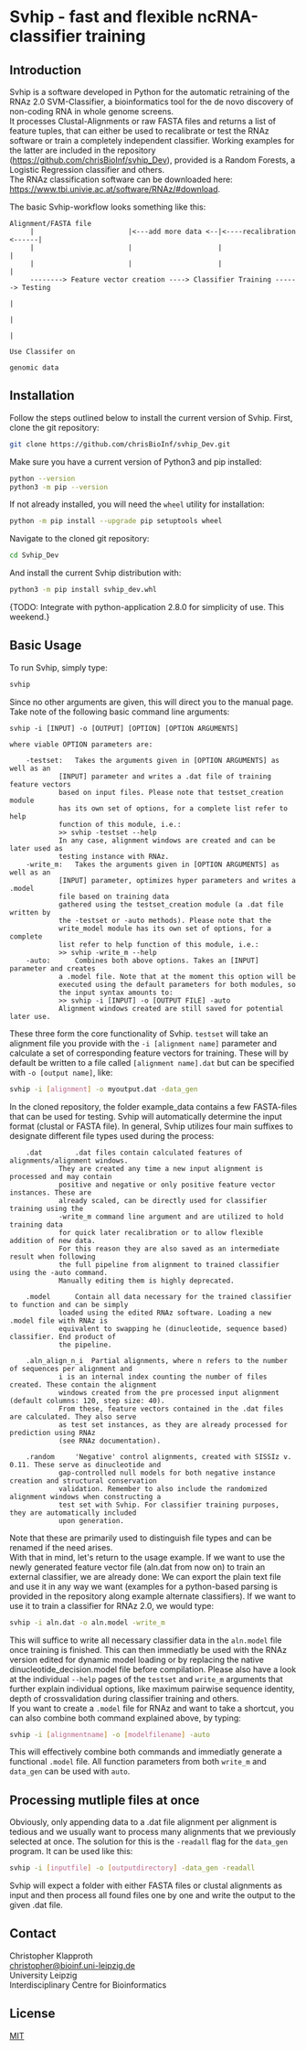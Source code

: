 # Svhip - fast and flexible ncRNA-classifier training

## Introduction

Svhip is a software developed in Python for the automatic retraining of the RNAz 2.0 SVM-Classifier, a bioinformatics tool for the de novo discovery of non-coding RNA in whole genome screens.   
It processes Clustal-Alignments or raw FASTA files and returns a list of feature tuples, that can either be used to recalibrate or test the RNAz software or train a completely independent classifier. Working examples for the latter are included in the repository (https://github.com/chrisBioInf/svhip_Dev), provided is a Random Forests, a Logistic Regression classifier and others.  
The RNAz classification software can be downloaded here: https://www.tbi.univie.ac.at/software/RNAz/#download.  

The basic Svhip-workflow looks something like this:  

    Alignment/FASTA file 
         |                       |<---add more data <--|<----recalibration <------|           
         |                       |                     |                          |
         |                       |                     |                          |
         --------> Feature vector creation ----> Classifier Training ------> Testing 
                                                                                  |
                                                                                  |
                                                                                  |
                                                                          Use Classifer on
                                                                             genomic data


## Installation

Follow the steps outlined below to install the current version of Svhip. First, clone the git repository: 

```bash
git clone https://github.com/chrisBioInf/svhip_Dev.git
```
Make sure you have a current version of Python3 and pip installed:
```bash
python --version
python3 -m pip --version
```
If not already installed, you will need the `wheel` utility for installation:
```bash
python -m pip install --upgrade pip setuptools wheel
```

Navigate to the cloned git repository:
```bash
cd Svhip_Dev
```
And install the current Svhip distribution with:
```bash 
python3 -m pip install svhip_dev.whl
```

{TODO: Integrate with python-application 2.8.0 for simplicity of use. This weekend.}

## Basic Usage

To run Svhip, simply type: 
```bash
svhip
```

Since no other arguments are given, this will direct you to the manual page. Take note of the following basic command line arguments: 
```text
svhip -i [INPUT] -o [OUTPUT] [OPTION] [OPTION ARGUMENTS]

where viable OPTION parameters are:

	-testset: 	Takes the arguments given in [OPTION ARGUMENTS] as well as an 
			[INPUT] parameter and writes a .dat file of training feature vectors
			based on input files. Please note that testset_creation module
			has its own set of options, for a complete list refer to help 
			function of this module, i.e.:
			>> svhip -testset --help
			In any case, alignment windows are created and can be later used as
			testing instance with RNAz.
	-write_m:	Takes the arguments given in [OPTION ARGUMENTS] as well as an 
			[INPUT] parameter, optimizes hyper parameters and writes a .model 
			file based on training data
			gathered using the testset_creation module (a .dat file written by
			the -testset or -auto methods). Please note that the
			write_model module has its own set of options, for a complete 
			list refer to help function of this module, i.e.:
			>> svhip -write_m --help
	-auto:		Combines both above options. Takes an [INPUT] parameter and creates 
			a .model file. Note that at the moment this option will be
			executed using the default parameters for both modules, so 
			the input syntax amounts to:
			>> svhip -i [INPUT] -o [OUTPUT FILE] -auto
			Alignment windows created are still saved for potential later use.

```
These three form the core functionality of Svhip. `testset` will take an alignment file you provide with the `-i [alignment name]` parameter and calculate a set of corresponding feature vectors for training. These will by default be written to a file called `[alignment name].dat` but can be specified with `-o [output name]`, like:
```bash
svhip -i [alignment] -o myoutput.dat -data_gen
```
In the cloned repository, the folder example_data contains a few FASTA-files that can be used for testing. Svhip will automatically determine the input format (clustal or FASTA file). 
In general, Svhip utilizes four main suffixes to designate different file types used during the process:
```text
	.dat		.dat files contain calculated features of alignments/alignment windows. 
			They are created any time a new input alignment is processed and may contain
			positive and negative or only positive feature vector instances. These are 
			already scaled, can be directly used for classifier training using the 
			-write_m command line argument and are utilized to hold training data 
			for quick later recalibration or to allow flexible addition of new data.
			For this reason they are also saved as an intermediate result when following
			the full pipeline from alignment to trained classifier using the -auto command.
			Manually editing them is highly deprecated. 

	.model		Contain all data necessary for the trained classifier to function and can be simply
			loaded using the edited RNAz software. Loading a new .model file with RNAz is
			equivalent to swapping he (dinucleotide, sequence based) classifier. End product of
			the pipeline.

	.aln_align_n_i	Partial alignments, where n refers to the number of sequences per alignment and
			i is an internal index counting the number of files created. These contain the alignment 
			windows created from the pre processed input alignment (default columns: 120, step size: 40).
			From these, feature vectors contained in the .dat files are calculated. They also serve 
			as test set instances, as they are already processed for prediction using RNAz 
			(see RNAz documentation).
	
	.random		'Negative' control alignments, created with SISSIz v. 0.11. These serve as dinucleotide and 
			gap-controlled null models for both negative instance creation and structural conservation
			validation. Remember to also include the randomized alignment windows when constructing a 
			test set with Svhip. For classifier training purposes, they are automatically included 
			upon generation. 

```

Note that these are primarily used to distinguish file types and can be renamed if the need arises.   
With that in mind, let's return to the usage example. If we want to use the newly generated feature vector file (aln.dat from now on) to train an external classifier, we are already done: We can export the plain text file and use it in any way we want (examples for a python-based parsing is provided in the repository along example alternate classifiers). If we want to use it to train a classifier for RNAz 2.0, we would type:

```bash
svhip -i aln.dat -o aln.model -write_m 
``` 

This will suffice to write all necessary classifier data in the `aln.model` file once training is finished. This can then immediatly be used with the RNAz version edited for dynamic model loading or by replacing the native dinucleotide_decision.model file before compilation. Please also have a look at the individual `--help` pages of the `testset` and `write_m` arguments that further explain individual options, like maximum pairwise sequence identity, depth of crossvalidation during classifier training and others.  
If you want to create a `.model` file for RNAz and want to take a shortcut, you can also combine both command explained above, by typing:

```bash
svhip -i [alignmentname] -o [modelfilename] -auto
```
This will effectively combine both commands and immediatly generate a functional `.model` file. All function parameters from both `write_m` and `data_gen` can be used with `auto`. 

## Processing mutliple files at once

Obviously, only appending data to a .dat file alignment per alignment is tedious and we usually want to process many alignments that we previously selected at once. The solution for this is the `-readall` flag for the `data_gen` program. It can be used like this:

```bash
svhip -i [inputfile] -o [outputdirectory] -data_gen -readall
```

Svhip will expect a folder with either FASTA files or clustal alignments as input and then process all found files one by one and write the output to the given .dat file. 

## Contact

Christopher Klapproth  
christopher@bioinf.uni-leipzig.de  
University Leipzig   
Interdisciplinary Centre for Bioinformatics  

## License
[MIT](https://choosealicense.com/licenses/mit/)
